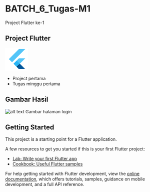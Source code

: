 # BATCH_6_Tugas-M1
Project Flutter ke-1

## Project Flutter
![alt text](https://github.com/ediviar/BATCH_6_Tugas/blob/main/assets/images/logo.png?raw=true)
- Project pertama
- Tugas minggu pertama

## Gambar Hasil
![alt text](https://github.com/ediviar/BATCH_6_Tugas-M1/blob/main/assets/images/Hasil_Project.jpg?raw=false)
Gambar halaman login




## Getting Started
This project is a starting point for a Flutter application.

A few resources to get you started if this is your first Flutter project:

- [Lab: Write your first Flutter app](https://docs.flutter.dev/get-started/codelab)
- [Cookbook: Useful Flutter samples](https://docs.flutter.dev/cookbook)

For help getting started with Flutter development, view the
[online documentation](https://docs.flutter.dev/), which offers tutorials,
samples, guidance on mobile development, and a full API reference.

